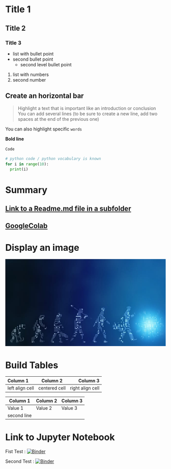 # Title 1
## Title 2
### Title 3

* list with bullet point
* second bullet point
  * second level bullet point

1. list with numbers
2. second number

Create an horizontal bar
---

> Highlight a text that is important like an introduction or conclusion  
> You can add several lines (to be sure to create a new line, add two spaces at the end of the previous one)

You can also highlight specific `words`

**Bold line**

`Code`

```python
# python code / python vocabulary is known
for i in range(10):
  print(i)
```

# Summary
## [Link to a Readme.md file in a subfolder](SubFolder/README.md)
## [GoogleColab](https://colab.research.google.com/drive/1H3eQu6d5vyNFfYgmi3CMhbvDmKC1nCsz?usp=sharing)

# Display an image

![Nice Image](.//Images/Emerging-job-roles-in-artificial-intelligence.jpg)

# Build Tables

| Column 1         | Column 2        | Column 3            |
| :--------------- | :-------------: | ------------------: |
|  left align cell | centered cell   | right align cell    |

| Column 1       | Column 2     | Column 3     |
|-|-|-|
|  Value 1 | Value 2   | Value 3    |
|second line|||

# Link to Jupyter Notebook

Fist Test : [![Binder](https://mybinder.org/badge_logo.svg)](https://mybinder.org/v2/gh/erick-dsti/FirstRepository/main?filepath=%2Fnotebook%2FJupyter_notebook_your_turn.ipynb)

Second Test : [![Binder](https://mybinder.org/badge_logo.svg)](https://mybinder.org/v2/gh/erick-dsti/FirstRepository/main?filepath=%2Fnotebook%2Fcalibration.ipynb)
